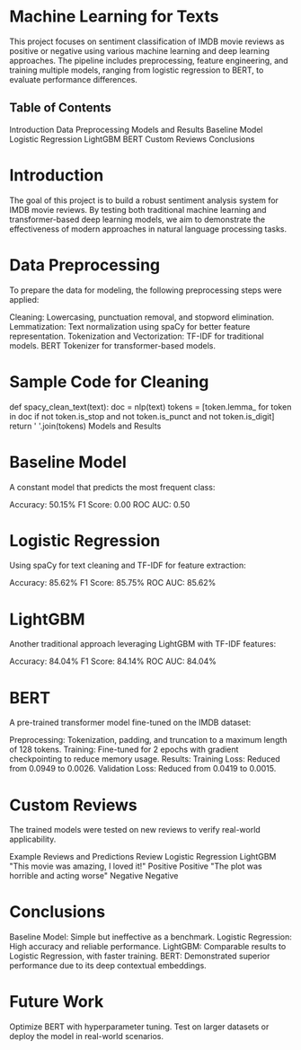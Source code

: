 # Machine Learning for Texts
This project focuses on sentiment classification of IMDB movie reviews as positive or negative using various machine learning and deep learning approaches. The pipeline includes preprocessing, feature engineering, and training multiple models, ranging from logistic regression to BERT, to evaluate performance differences.

## Table of Contents
Introduction
Data Preprocessing
Models and Results
Baseline Model
Logistic Regression
LightGBM
BERT
Custom Reviews
Conclusions


# Introduction
The goal of this project is to build a robust sentiment analysis system for IMDB movie reviews. By testing both traditional machine learning and transformer-based deep learning models, we aim to demonstrate the effectiveness of modern approaches in natural language processing tasks.

# Data Preprocessing
To prepare the data for modeling, the following preprocessing steps were applied:

Cleaning: Lowercasing, punctuation removal, and stopword elimination.
Lemmatization: Text normalization using spaCy for better feature representation.
Tokenization and Vectorization:
TF-IDF for traditional models.
BERT Tokenizer for transformer-based models.



# Sample Code for Cleaning

def spacy_clean_text(text):
    doc = nlp(text)
    tokens = [token.lemma_ for token in doc if not token.is_stop and not token.is_punct and not token.is_digit]
    return ' '.join(tokens)
Models and Results



# Baseline Model
A constant model that predicts the most frequent class:

Accuracy: 50.15%
F1 Score: 0.00
ROC AUC: 0.50


# Logistic Regression
Using spaCy for text cleaning and TF-IDF for feature extraction:

Accuracy: 85.62%
F1 Score: 85.75%
ROC AUC: 85.62%


# LightGBM
Another traditional approach leveraging LightGBM with TF-IDF features:

Accuracy: 84.04%
F1 Score: 84.14%
ROC AUC: 84.04%


# BERT
A pre-trained transformer model fine-tuned on the IMDB dataset:

Preprocessing: Tokenization, padding, and truncation to a maximum length of 128 tokens.
Training: Fine-tuned for 2 epochs with gradient checkpointing to reduce memory usage.
Results:
Training Loss: Reduced from 0.0949 to 0.0026.
Validation Loss: Reduced from 0.0419 to 0.0015.


# Custom Reviews
The trained models were tested on new reviews to verify real-world applicability.

Example Reviews and Predictions
Review	Logistic Regression	LightGBM
"This movie was amazing, I loved it!"	Positive	Positive
"The plot was horrible and acting worse"	Negative	Negative



# Conclusions
Baseline Model: Simple but ineffective as a benchmark.
Logistic Regression: High accuracy and reliable performance.
LightGBM: Comparable results to Logistic Regression, with faster training.
BERT: Demonstrated superior performance due to its deep contextual embeddings.


# Future Work
Optimize BERT with hyperparameter tuning.
Test on larger datasets or deploy the model in real-world scenarios.
